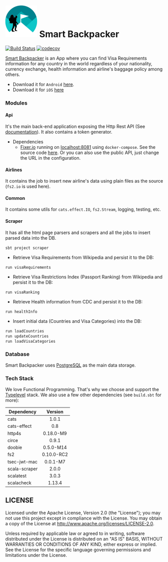 ![logo](sb.png) Smart Backpacker
================

[![Build Status](https://travis-ci.org/SmartBackpacker/core.svg?branch=master)](https://travis-ci.org/SmartBackpacker/core)
[![codecov](https://codecov.io/gh/SmartBackpacker/core/branch/master/graph/badge.svg)](https://codecov.io/gh/SmartBackpacker/core)

[Smart Backpacker](http://smartbackpackerapp.com) is an App where you can find Visa Requirements information for any country in the world regardless of your nationality, currency exchange, health information and airline's baggage policy among others.

- Download it for `Android` [here](https://play.google.com/store/apps/details?id=io.github.gvolpe.sb).
- Download it for `iOS` [here](https://itunes.apple.com/us/app/smartbackpackerapp/id1322542121?ls=1&mt=8)

### Modules

#### Api

It's the main back-end application exposing the Http Rest API (See [documentation](http://docs.smartbackpackerapp.com/)). It also contains a token generator.

- Dependencies
    - [Fixer.io](http://fixer.io/) running on [localhost:8081](http://localhost:8081) using `docker-compose`. See the source code [here](https://github.com/hakanensari/fixer). Or you can also use the public API, just change the URL in the configuration.

#### Airlines

It contains the job to insert new airline's data using plain files as the source (`fs2.io` is used here).

#### Common

It contains some utils for `cats.effect.IO`, `fs2.Stream`, logging, testing, etc.

#### Scraper

It has all the html page parsers and scrapers and all the jobs to insert parsed data into the DB.

```
sbt project scraper
```

- Retrieve Visa Requirements from Wikipedia and persist it to the DB:
```
run visaRequirements
```

- Retrieve Visa Restrictions Index (Passport Ranking) from Wikipedia and persist it to the DB:
```
run visaRanking
```

- Retrieve Health information from CDC and persist it to the DB:
```
run healthInfo
```

- Insert initial data (Countries and Visa Categories) into the DB:
```
run loadCountries
run updateCountries
run loadVisaCategories
```


### Database

Smart Backpacker uses [PostgreSQL](https://www.postgresql.org/) as the main data storage.

### Tech Stack

We love Functional Programming. That's why we choose and support the [Typelevel](https://typelevel.org/) stack. We also use a few other dependencies (see `build.sbt` for more):

| Dependency    | Version    | 
| ------------- |:----------:|
| cats          | 1.0.1      |
| cats-effect   | 0.8        |
| http4s        | 0.18.0-M9  |
| circe         | 0.9.1      |
| doobie        | 0.5.0-M14  |
| fs2           | 0.10.0-RC2 |
| tsec-jwt-mac  | 0.0.1-M7   |
| scala-scraper | 2.0.0      |
| scalatest     | 3.0.3      |
| scalacheck    | 1.13.4     |

## LICENSE

Licensed under the Apache License, Version 2.0 (the "License"); you may not use this project except in compliance with
the License. You may obtain a copy of the License at http://www.apache.org/licenses/LICENSE-2.0.

Unless required by applicable law or agreed to in writing, software distributed under the License is distributed on an
"AS IS" BASIS, WITHOUT WARRANTIES OR CONDITIONS OF ANY KIND, either express or implied. See the License for the specific
language governing permissions and limitations under the License.
